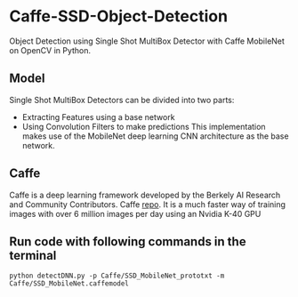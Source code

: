 # Caffe-SSD-Object-Detection
Object Detection using Single Shot MultiBox Detector with Caffe MobileNet on OpenCV in Python.

## Model
Single Shot MultiBox Detectors can be divided into two parts:
 - Extracting Features using a base network
 - Using Convolution Filters to make predictions
This implementation makes use of the MobileNet deep learning CNN architecture as the base network. 

## Caffe
Caffe is a deep learning framework developed by the Berkely AI Research and Community Contributors. Caffe [repo](https://github.com/BVLC/caffe). It is a much faster way of training images with over 6 million images per day using an Nvidia 
K-40 GPU

## Run code with following commands in the terminal
`python detectDNN.py -p Caffe/SSD_MobileNet_prototxt -m Caffe/SSD_MobileNet.caffemodel`
